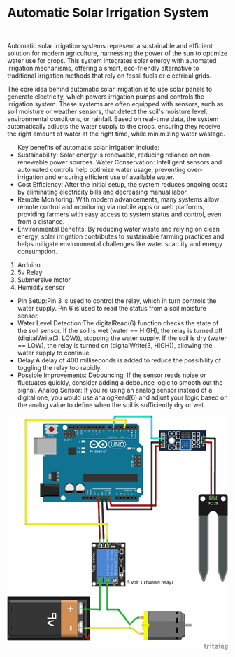 <h1>Automatic Solar Irrigation System</h1><br>
<div class="introduction">
<p>Automatic solar irrigation systems represent a sustainable and efficient solution for modern agriculture, harnessing the power of the sun to optimize water use for crops. This system integrates solar energy with automated irrigation mechanisms, offering a smart, eco-friendly alternative to traditional irrigation methods that rely on fossil fuels or electrical grids.

The core idea behind automatic solar irrigation is to use solar panels to generate electricity, which powers irrigation pumps and controls the irrigation system. These systems are often equipped with sensors, such as soil moisture or weather sensors, that detect the soil's moisture level, environmental conditions, or rainfall. Based on real-time data, the system automatically adjusts the water supply to the crops, ensuring they receive the right amount of water at the right time, while minimizing water wastage.
<ul>
Key benefits of automatic solar irrigation include:

<li>Sustainability: Solar energy is renewable, reducing reliance on non-renewable power sources.
Water Conservation: Intelligent sensors and automated controls help optimize water usage, preventing over-irrigation and ensuring efficient use of available water.</li>

<li>Cost Efficiency: After the initial setup, the system reduces ongoing costs by eliminating electricity bills and decreasing manual labor.</li>

<li>Remote Monitoring: With modern advancements, many systems allow remote control and monitoring via mobile apps or web platforms, providing farmers with easy access to system status and control, even from a distance.</li>
<li>Environmental Benefits: By reducing water waste and relying on clean energy, solar irrigation contributes to sustainable farming practices and helps mitigate environmental challenges like water scarcity and energy consumption.</li>
</p></div>

<div id="components">
<ol>
<li>Arduino</li>
<li>5v Relay</li>
<li>Submersive motor</li>
<li>Humidity sensor</li>
</ol>
</div>

<div id="construction">
<p>
<ul>

<li>Pin Setup:Pin 3 is used to control the relay, which in turn controls the water supply.
Pin 6 is used to read the status from a soil moisture sensor.</li>
<li>Water Level Detection:The digitalRead(6) function checks the state of the soil sensor.
If the soil is wet (water == HIGH), the relay is turned off (digitalWrite(3, LOW)), stopping the water supply.
If the soil is dry (water == LOW), the relay is turned on (digitalWrite(3, HIGH)), allowing the water supply to continue.</li>
<li>Delay:A delay of 400 milliseconds is added to reduce the possibility of toggling the relay too rapidly.</li>
<li>Possible Improvements:
Debouncing: If the sensor reads noise or fluctuates quickly, consider adding a debounce logic to smooth out the signal.
Analog Sensor: If you're using an analog sensor instead of a digital one, you would use analogRead(6) and adjust your logic based on the analog value to define when the soil is sufficiently dry or wet.
</li>
</p>
</div>

<img src="How to make plant watering system.jpg">



